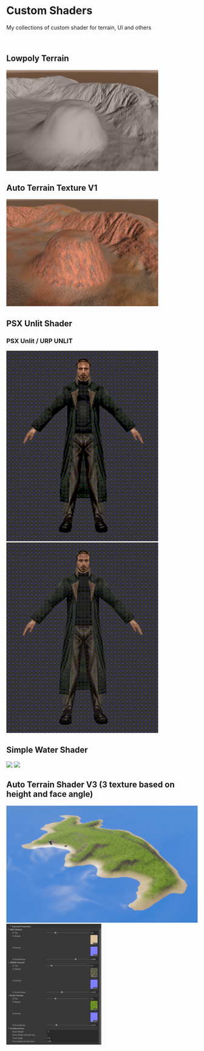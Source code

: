 # Custom Shaders

My collections of custom shader for terrain, UI and others

</br>

## Lowpoly Terrain
<img src='./images/lowpoly_shader.png' width='400'>

## Auto Terrain Texture V1
<img src='./images/auto_terrain_texture.png' width='400'>

## PSX Unlit Shader
### PSX Unlit / URP UNLIT
<img src='./images/psx_unlit_cut.gif' width='400'> <img src='./images/urp_unlit_cut.gif' width='400'>


## Simple Water Shader
<img src='./images/water_shader_1.gif' width='400'> <img src='./images/water_shader_2.gif' width='400'>


## Auto Terrain Shader V3 (3 texture based on height and face angle)
<img src='./images/terrain_v3.png' width='550'><img src='./images/terrainv3_variables.png' width='250'>
